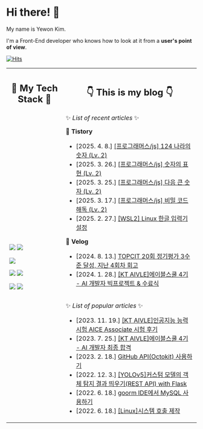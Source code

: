 # Hi there! 👋

My name is Yewon Kim.

I'm a Front-End developer who knows how to look at it from a **user's point of view**.

[![Hits](https://hits.seeyoufarm.com/api/count/incr/badge.svg?url=https%3A%2F%2Fgithub.com%2Fyewon0804%2Fyewon0804&count_bg=%23FF4A9E&title_bg=%23565863&icon=&icon_color=%23E7E7E7&title=hits&edge_flat=false)](https://hits.seeyoufarm.com)

<table>
  <th>
    <h2>👾 My Tech Stack 👾</h2>
  </th>
  <th>
    <h2>👇 This is my blog 👇</h2>
  </th>
  <tr>
    <td rowspan="2">
      
<img src="https://img.shields.io/badge/React-61DAFB?style=flat-square&logo=React&logoColor=black"/></a>
<img src="https://img.shields.io/badge/JavaScript-F7DF1E?style=flat-square&logo=JavaScript&logoColor=black"/></a>

<img src="https://img.shields.io/badge/Python-3766AB?style=flat-square&logo=Python&logoColor=white"/></a>

<img src="https://img.shields.io/badge/Java-CA4626?style=flat-square&logo=Java&logoColor=white"/></a>
<img src="https://img.shields.io/badge/Kotlin-7F52FF?style=flat-square&logo=Kotlin&logoColor=white"/></a>

<img src="https://img.shields.io/badge/Linux-FCC624?style=flat-square&logo=Linux&logoColor=black"/></a>
<img src="https://img.shields.io/badge/MySQL-4479A1?style=flat-square&logo=MySQL&logoColor=white"/></a>
    </td>
    <td>
✨ *List of recent articles* ✨

<strong>📙 Tistory</strong>

- [2025. 4. 8.] <a href=https://ywwwon01.tistory.com/17>[프로그래머스/js] 124 나라의 숫자 (Lv. 2)</a>
- [2025. 3. 26.] <a href=https://ywwwon01.tistory.com/16>[프로그래머스/js] 숫자의 표현 (Lv. 2)</a>
- [2025. 3. 25.] <a href=https://ywwwon01.tistory.com/15>[프로그래머스/js] 다음 큰 숫자 (Lv. 2)</a>
- [2025. 3. 17.] <a href=https://ywwwon01.tistory.com/14>[프로그래머스/js] 비밀 코드 해독 (Lv. 2)</a>
- [2025. 2. 27.] <a href=https://ywwwon01.tistory.com/13>[WSL2] Linux 한글 입력기 설정</a>

<strong>📗 Velog</strong>

- [2024. 8. 13.] <a href=https://velog.io/@yewon0804/TOPCIT-20%ED%9A%8C-%EC%A0%95%EA%B8%B0%ED%8F%89%EA%B0%80-%EC%A7%80%EB%82%9C-4%ED%9A%8C%EC%B0%A8-%EB%8F%99%EC%95%88%EC%9D%98-%ED%9A%8C%EA%B3%A0>TOPCIT 20회 정기평가 3수준 달성, 지난 4회차 회고</a>
- [2024. 1. 28.] <a href=https://velog.io/@yewon0804/KT-AIVLE-School%EC%97%90%EC%9D%B4%EB%B8%94%EC%8A%A4%EC%BF%A8-4%EA%B8%B0-AI-%EA%B0%9C%EB%B0%9C%EC%9E%90-%EC%88%98%EB%A3%8C>[KT AIVLE]에이블스쿨 4기 - AI 개발자 빅프로젝트 & 수료식</a>
    </td>
  </tr>
  <tr>
    <td>
      
✨ *List of popular articles* ✨


- [2023. 11. 19.] <a href=https://velog.io/@yewon0804/KT-AIVLE-School인공지능-능력시험-AICE-Associate-시험-후기>[KT AIVLE]인공지능 능력시험 AICE Associate 시험 후기</a>
- [2023. 7. 25.] <a href=https://velog.io/@yewon0804/KT-AIVLE-SchoolKT-에이블스쿨-4기-AI-개발자-트랙-최종-합격>[KT AIVLE]에이블스쿨 4기 - AI 개발자 최종 합격</a>
- [2023. 2. 18.] <a href=https://velog.io/@yewon0804/GitHub-APIOctokit-사용하기>GitHub API(Octokit) 사용하기</a>
- [2022. 12. 3.] <a href=https://velog.io/@yewon0804/YOLOv5커스텀-모델의-객체-탐지-결과-띄우기-with-Flask-REST-API>[YOLOv5]커스텀 모델의 객체 탐지 결과 띄우기(REST API) with Flask</a>
- [2022. 6. 18.] <a href=https://velog.io/@yewon0804/구름-IDE에서-MySQL-사용하기>goorm IDE에서 MySQL 사용하기</a>
- [2022. 6. 18.] <a href=https://velog.io/@yewon0804/시스템-호출-제작>[Linux]시스템 호출 제작</a>
    </td>
  </tr>
</table>
